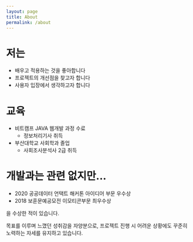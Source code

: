 ```yaml
---
layout: page
title: About
permalink: /about
---
```


# 저는

- 배우고 적용하는 것을 좋아합니다
- 프로젝트의 개선점을 찾고자 합니다
- 사용자 입장에서 생각하고자 합니다

# 교육

- 비트캠프 JAVA 웹개발 과정 수료
  - 정보처리기사 취득
- 부산대학교 사회학과 졸업
  - 사회조사분석사 2급 취득

# 개발과는 관련 없지만...

- 2020 공공데이터 언택트 해커톤 아이디어 부문 우수상
- 2018 보훈문예공모전 이모티콘부문 최우수상

을 수상한 적이 있습니다.

목표를 이루며 느꼈던 성취감을 자양분으로, 프로젝트 진행 시 어려운 상황에도 꾸준히 노력하는 자세를 유지하고 있습니다.
